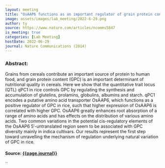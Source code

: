 ```yaml
---
layout: meeting
title: "OsAAP6 functions as an important regulator of grain protein content and nutritional quality in rice"
image: assets/images/lab_meeting/2022-6-29.png
author: ty
source: https://www.nature.com/articles/ncomms5847
is_meeting: true
categories: [Lab Meeting]
hostDate: 2022-06-29
journal: Nature Communications (2014)
---
```

### Abstract:
Grains from cereals contribute an important source of protein to human food, and grain protein content (GPC) is an important determinant of nutritional quality in cereals. Here we show that the quantitative trait locus (QTL) qPC1 in rice controls GPC by regulating the synthesis and accumulation of glutelins, prolamins, globulins, albumins and starch. qPC1 encodes a putative amino acid transporter OsAAP6, which functions as a positive regulator of GPC in rice, such that higher expression of OsAAP6 is correlated with higher GPC. OsAAP6 greatly enhances root absorption of a range of amino acids and has effects on the distribution of various amino acids. Two common variations in the potential cis-regulatory elements of the OsAAP6 5′-untranslated region seem to be associated with GPC diversity mainly in indica cultivars. Our results represent the first step toward unravelling the mechanism of regulation underlying natural variation of GPC in rice.

#### Source: [{{page.journal}}]({{page.source}})
``
